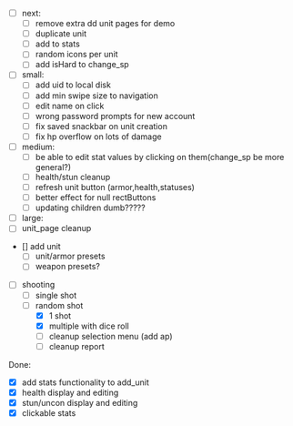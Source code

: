 - [ ] next:
  - [ ] remove extra dd unit pages for demo
  - [ ] duplicate unit
  - [ ] add to stats
  - [ ] random icons per unit
  - [ ] add isHard to change_sp 

- [ ] small:
  - [ ] add uid to local disk
  - [ ] add min swipe size to navigation
  - [ ] edit name on click
  - [ ] wrong password prompts for new account
  - [ ] fix saved snackbar on unit creation
  - [ ] fix hp overflow on lots of damage
- [ ] medium:
  - [ ]  be able to edit stat values by clicking on them(change_sp be more general?)
  - [ ]  health/stun cleanup
  - [ ]  refresh unit button (armor,health,statuses)
  - [ ]  better effect for null rectButtons
  - [ ]  updating children dumb?????
- [ ] large:
- [ ]  unit_page cleanup
  - [] add unit
    - [ ] unit/armor presets
    - [ ] weapon presets?
  - [ ] shooting
    - [ ] single shot
    - [ ] random shot
      - [x] 1 shot
      - [x] multiple with dice roll
      - [ ] cleanup selection menu (add ap)
      - [ ] cleanup report

Done:
  - [x] add stats functionality to add_unit
  - [x]  health display and editing
  - [x]  stun/uncon display and editing
  - [x]  clickable stats
